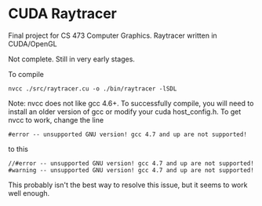 CUDA Raytracer
=============

Final project for CS 473 Computer Graphics. Raytracer written in CUDA/OpenGL

Not complete. Still in very early stages.

To compile

    nvcc ./src/raytracer.cu -o ./bin/raytracer -lSDL

Note: nvcc does not like gcc 4.6+. To successfully compile, you will need to install an older version of gcc or modify your cuda host_config.h. To get nvcc to work, change the line

    #error -- unsupported GNU version! gcc 4.7 and up are not supported!

to this

    //#error -- unsupported GNU version! gcc 4.7 and up are not supported!
    #warning -- unsupported GNU version! gcc 4.7 and up are not supported!

This probably isn't the best way to resolve this issue, but it seems to work well enough.
